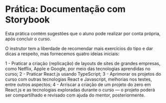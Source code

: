 # Prática: Documentação com Storybook

Esta prática contém sugestões que o aluno pode realizar por conta própria, após concluir o curso.

O instrutor tem a liberdade de recomendar mais exercícios do tipo e dar dicas a respeito, mas fornecemos quatro ideias iniciais:

1 - Praticar a criação (replicação) de layouts de sites de grandes empresas, como Netflix, Apple e Google, por meio das tecnologias aprendidas no curso;
2 - Praticar React.js usando TypeScript;
3 - Aprimorar os projetos do curso com outras tecnologias React e Javascript, melhorias nos testes, entre outros aspectos;
4 - Arriscar a criação de um projeto do zero em React.js e as tecnologias exploradas durante o curso — o projeto poderá ser compartilhado e revisado com ajuda do mentor, posteriormente.